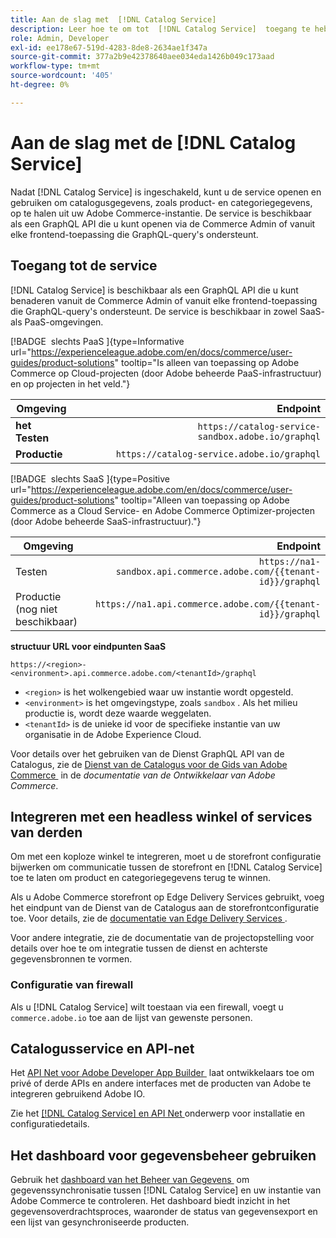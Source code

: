 ```yaml
---
title: Aan de slag met  [!DNL Catalog Service]
description: Leer hoe te om tot  [!DNL Catalog Service]  toegang te hebben en met frontend toepassingen en derdediensten te integreren.
role: Admin, Developer
exl-id: ee178e67-519d-4283-8de8-2634ae1f347a
source-git-commit: 377a2b9e42378640aee034eda1426b049c173aad
workflow-type: tm+mt
source-wordcount: '405'
ht-degree: 0%

---
```


# Aan de slag met de [!DNL Catalog Service]

Nadat [!DNL Catalog Service] is ingeschakeld, kunt u de service openen en gebruiken om catalogusgegevens, zoals product- en categoriegegevens, op te halen uit uw Adobe Commerce-instantie. De service is beschikbaar als een GraphQL API die u kunt openen via de Commerce Admin of vanuit elke frontend-toepassing die GraphQL-query&#39;s ondersteunt.

## Toegang tot de service

[!DNL Catalog Service] is beschikbaar als een GraphQL API die u kunt benaderen vanuit de Commerce Admin of vanuit elke frontend-toepassing die GraphQL-query&#39;s ondersteunt. De service is beschikbaar in zowel SaaS- als PaaS-omgevingen.

[!BADGE &#x200B; slechts PaaS &#x200B;]{type=Informative url="https://experienceleague.adobe.com/en/docs/commerce/user-guides/product-solutions" tooltip="Is alleen van toepassing op Adobe Commerce op Cloud-projecten (door Adobe beheerde PaaS-infrastructuur) en op projecten in het veld."}

| Omgeving | Endpoint |
| ------------ | ----------: |
| **het Testen** | `https://catalog-service-sandbox.adobe.io/graphql` |
| **Productie** | `https://catalog-service.adobe.io/graphql` |

[!BADGE &#x200B; slechts SaaS &#x200B;]{type=Positive url="https://experienceleague.adobe.com/en/docs/commerce/user-guides/product-solutions" tooltip="Alleen van toepassing op Adobe Commerce as a Cloud Service- en Adobe Commerce Optimizer-projecten (door Adobe beheerde SaaS-infrastructuur)."}

| Omgeving | Endpoint |
| ----------- | --------:|
| Testen | `https://na1-sandbox.api.commerce.adobe.com/{{tenant-id}}/graphql` |
| Productie (nog niet beschikbaar) | `https://na1.api.commerce.adobe.com/{{tenant-id}}/graphql` |

**structuur URL voor eindpunten SaaS**

```text
https://<region>-<environment>.api.commerce.adobe.com/<tenantId>/graphql
```

- `<region>` is het wolkengebied waar uw instantie wordt opgesteld.
- `<environment>` is het omgevingstype, zoals `sandbox` . Als het milieu productie is, wordt deze waarde weggelaten.
- `<tenantId>` is de unieke id voor de specifieke instantie van uw organisatie in de Adobe Experience Cloud.

Voor details over het gebruiken van de Dienst GraphQL API van de Catalogus, zie de [&#x200B; Dienst van de Catalogus voor de Gids van Adobe Commerce &#x200B;](https://developer.adobe.com/commerce/webapi/graphql/schema/catalog-service/) in de *documentatie van de Ontwikkelaar van Adobe Commerce*.

## Integreren met een headless winkel of services van derden

Om met een koploze winkel te integreren, moet u de storefront configuratie bijwerken om communicatie tussen de storefront en [!DNL Catalog Service] toe te laten om product en categoriegegevens terug te winnen.

Als u Adobe Commerce storefront op Edge Delivery Services gebruikt, voeg het eindpunt van de Dienst van de Catalogus aan de storefrontconfiguratie toe. Voor details, zie de [&#x200B; documentatie van Edge Delivery Services &#x200B;](https://experienceleague.adobe.com/developer/commerce/storefront/setup/configuration/commerce-configuration/#storefront-configuration).

Voor andere integratie, zie de documentatie van de projectopstelling voor details over hoe te om integratie tussen de dienst en achterste gegevensbronnen te vormen.

### Configuratie van firewall

Als u [!DNL Catalog Service] wilt toestaan via een firewall, voegt u `commerce.adobe.io` toe aan de lijst van gewenste personen.

## Catalogusservice en API-net

Het [&#x200B; API Net voor Adobe Developer App Builder &#x200B;](https://developer.adobe.com/graphql-mesh-gateway/gateway/overview/) laat ontwikkelaars toe om privé of derde APIs en andere interfaces met de producten van Adobe te integreren gebruikend Adobe IO.

Zie het [[!DNL Catalog Service]  en API Net &#x200B;](mesh.md) onderwerp voor installatie en configuratiedetails.

## Het dashboard voor gegevensbeheer gebruiken

Gebruik het [&#x200B; dashboard van het Beheer van Gegevens &#x200B;](https://experienceleague.adobe.com/en/docs/commerce-admin/systems/data-transfer/data-dashboard) om gegevenssynchronisatie tussen [!DNL Catalog Service] en uw instantie van Adobe Commerce te controleren. Het dashboard biedt inzicht in het gegevensoverdrachtsproces, waaronder de status van gegevensexport en een lijst van gesynchroniseerde producten.